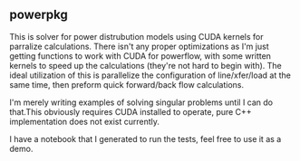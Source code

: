 ## powerpkg

This is solver for power distrubution models using CUDA kernels for parralize calculations.
There isn't any proper optimizations as I'm just getting functions to work with CUDA for powerflow, with some written kernels to speed up the calculations (they're not hard to begin with). The ideal utilization of this is parallelize the configuration of line/xfer/load at the same time, then preform quick forward/back flow calculations. 

I'm merely writing examples of solving singular problems until I can do that.This obviously requires CUDA installed to operate, pure C++ implementation does not exist currently.

I have a notebook that I generated to run the tests, feel free to use it as a demo.